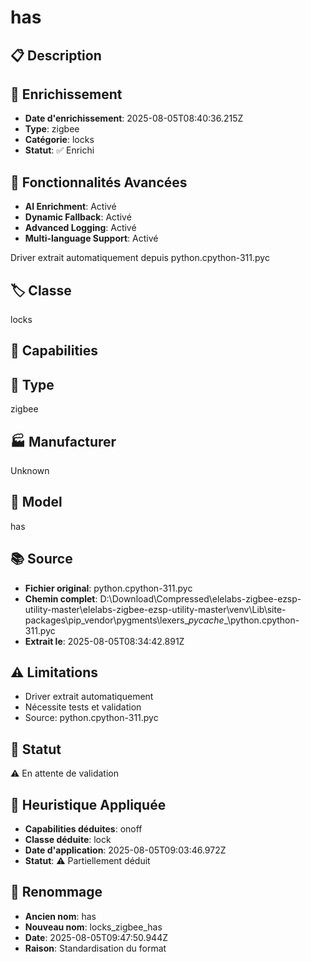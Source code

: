 # has

## 📋 Description

## 🔧 Enrichissement
- **Date d'enrichissement**: 2025-08-05T08:40:36.215Z
- **Type**: zigbee
- **Catégorie**: locks
- **Statut**: ✅ Enrichi

## 🚀 Fonctionnalités Avancées
- **AI Enrichment**: Activé
- **Dynamic Fallback**: Activé
- **Advanced Logging**: Activé
- **Multi-language Support**: Activé

Driver extrait automatiquement depuis python.cpython-311.pyc

## 🏷️ Classe
locks

## 🔧 Capabilities


## 📡 Type
zigbee

## 🏭 Manufacturer
Unknown

## 📱 Model
has

## 📚 Source
- **Fichier original**: python.cpython-311.pyc
- **Chemin complet**: D:\Download\Compressed\elelabs-zigbee-ezsp-utility-master\elelabs-zigbee-ezsp-utility-master\venv\Lib\site-packages\pip\_vendor\pygments\lexers\__pycache__\python.cpython-311.pyc
- **Extrait le**: 2025-08-05T08:34:42.891Z

## ⚠️ Limitations
- Driver extrait automatiquement
- Nécessite tests et validation
- Source: python.cpython-311.pyc

## 🚀 Statut
⚠️ En attente de validation

## 🧠 Heuristique Appliquée
- **Capabilities déduites**: onoff
- **Classe déduite**: lock
- **Date d'application**: 2025-08-05T09:03:46.972Z
- **Statut**: ⚠️ Partiellement déduit

## 🔄 Renommage
- **Ancien nom**: has
- **Nouveau nom**: locks_zigbee_has
- **Date**: 2025-08-05T09:47:50.944Z
- **Raison**: Standardisation du format
